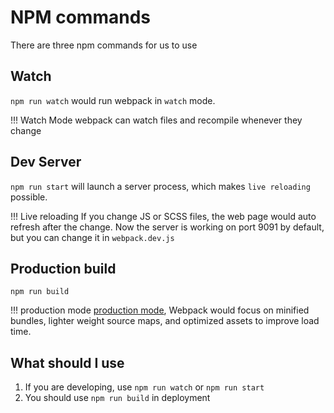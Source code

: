 # NPM commands

There are three npm commands for us to use

## Watch

`npm run watch` would run webpack in `watch` mode.

!!! Watch Mode
    webpack can watch files and recompile whenever they change

## Dev Server

`npm run start` will launch a server process, which makes `live reloading` possible.

!!! Live reloading
    If you change JS or SCSS files, the web page would auto refresh after the change. Now the server is working on port 9091 by default, but you can change it in `webpack.dev.js`

## Production build

`npm run build`

!!! production mode
    [production mode](https://webpack.js.org/guides/production/), Webpack would focus on minified bundles, lighter weight source maps, and optimized assets to improve load time.

## What should I use

1. If you are developing, use `npm run watch` or `npm run start`
1. You should use `npm run build` in deployment